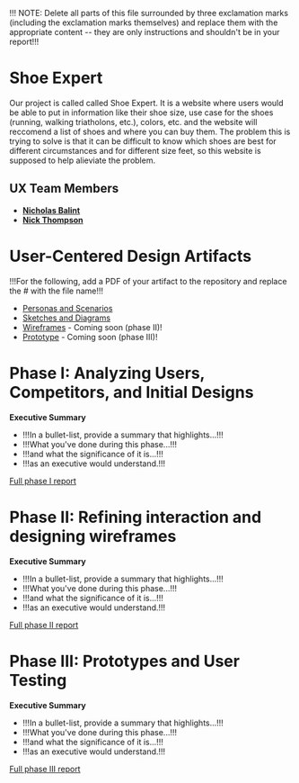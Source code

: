 !!! NOTE: Delete all parts of this file surrounded by three exclamation marks (including the exclamation marks themselves) and replace them with the appropriate content -- they are only instructions and shouldn't be in your report!!!

# Shoe Expert

Our project is called called Shoe Expert. It is a website where users would be able to put in information like their shoe size, use case for the shoes (running, walking triatholons, etc.), colors, etc. and the website will reccomend a list of shoes and where you can buy them. The problem this is trying to solve is that it can be difficult to know which shoes are best for different circumstances and for different size feet, so this website is supposed to help alieviate the problem.

## UX Team Members

* **[Nicholas Balint](https://usabilityengineering.github.io/ux-portfolio-NickBalint/)**  
* **[Nick Thompson](https://usabilityengineering.github.io/ux-portfolio-SupremeFonzie/)**  

# User-Centered Design Artifacts
 
!!!For the following, add a PDF of your artifact to the repository and replace the # with the file name!!!
* [Personas and Scenarios](personas/)
* [Sketches and Diagrams](sketches/)
* [Wireframes](#) - Coming soon (phase II)!
* [Prototype](#) - Coming soon (phase III)!

# Phase I: Analyzing Users, Competitors, and Initial Designs

**Executive Summary**

* !!!In a bullet-list, provide a summary that highlights...!!!
* !!!What you've done during this phase...!!!
* !!!and what the significance of it is...!!!
* !!!as an executive would understand.!!!

[Full phase I report](phaseI/)

# Phase II: Refining interaction and designing wireframes

**Executive Summary**

* !!!In a bullet-list, provide a summary that highlights...!!!
* !!!What you've done during this phase...!!!
* !!!and what the significance of it is...!!!
* !!!as an executive would understand.!!!

[Full phase II report](phaseII/)

# Phase III: Prototypes and User Testing

**Executive Summary**

* !!!In a bullet-list, provide a summary that highlights...!!!
* !!!What you've done during this phase...!!!
* !!!and what the significance of it is...!!!
* !!!as an executive would understand.!!!

[Full phase III report](phaseIII/)
